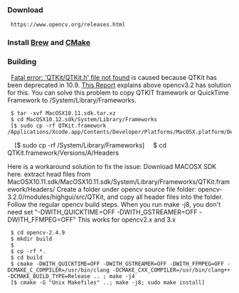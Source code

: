 ### Download

     https://www.opencv.org/releases.html
  
### Install [Brew](https://github.com/gustavkkk/frequently-used-cmds/blob/master/HomeBrew.md) and [CMake]()

     
### Building

   [Fatal error: 'QTKit/QTKit.h' file not found](https://stackoverflow.com/questions/39735485/opencv-installation-failure-due-to-qtkit) is caused because QTKit has been deprecated in 10.9. [This Report](https://www.pyimagesearch.com/2016/11/28/macos-install-opencv-3-and-python-2-7/) explains above opencv3.2 has solution for this. You can solve this problem to copy QTKIT framework or QuickTime Framework to /System/Library/Frameworks.
     
     $ tar -xvf MacOSX10.11.sdk.tar.xz
     $ cd MacOSX10.12.sdk/System/Library/Frameworks
     [$ sudo cp -rf QTKit.framework /Applications/Xcode.app/Contents/Developer/Platforms/MacOSX.platform/Developer/SDKs/MacOSX.sdk/System/Library/Frameworks/]
     [$ sudo cp -rf /System/Library/Frameworks]
     $ cd QTKit.framework/Versions/A/Headers
     
   [](https://stackoverflow.com/questions/39590741/fatal-error-qtkit-qtkit-h-file-not-found-when-i-build-opencv-on-mac)
   Here is a workaround solution to fix the issue:
   Download MACOSX SDK here.
   extract head files from MacOSX10.11.sdk/MacOSX10.11.sdk/System/Library/Frameworks/QTKit.framework/Headers/
   Create a folder under opencv source file folder: opencv-3.2.0/modules/highgui/src/QTKit, and copy all header files into the folder.
   Follow the regular opencv build steps. When you run make -j8, you don't need set "-DWITH_QUICKTIME=OFF -DWITH_GSTREAMER=OFF -DWITH_FFMPEG=OFF"
This works for opencv2.x and 3.x

     $ cd opencv-2.4.9
     $ mkdir build
     $
     $ cp -rf *.
     $ cd build
     $ cmake -DWITH_QUICKTIME=OFF -DWITH_GSTREAMER=OFF -DWITH_FFMPEG=OFF -DCMAKE_C_COMPILER=/usr/bin/clang -DCMAKE_CXX_COMPILER=/usr/bin/clang++ -DCMAKE_BUILD_TYPE=Release .. ; make -j4
     [$ cmake -G "Unix Makefiles" ..; make -j8; sudo make install]


